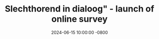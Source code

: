 ---
title: Slechthorend in dialoog" - launch of online survey
headline: >-
    <a href="https://www.stichtinghoormij.nl/items/nl-nl/nieuws/voor-iedereen/onderzoek-gehoorverlies-laat-je-horen" target="_blank">Link to online survey <i class="fas fa-angle-double-right"></i></a>
date: 2024-06-15 10:00:00 -0800
---